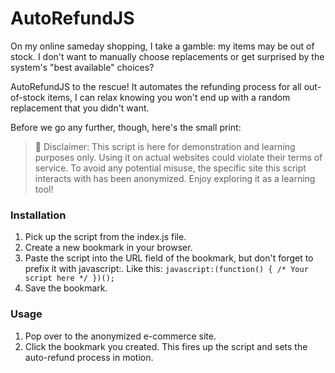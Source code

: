 # AutoRefundJS

On my online sameday shopping, I take a gamble: my items may be out of stock. I don't want to manually choose replacements or get surprised by the system's "best available" choices?

AutoRefundJS to the rescue! It automates the refunding process for all out-of-stock items, I can relax knowing you won't end up with a random replacement that you didn't want.

Before we go any further, though, here's the small print:

> 🚫 Disclaimer: This script is here for demonstration and learning purposes only. Using it on actual websites could violate their terms of service. To avoid any potential misuse, the specific site this script interacts with has been anonymized. Enjoy exploring it as a learning tool!

### Installation
1. Pick up the script from the index.js file.
1. Create a new bookmark in your browser.
1. Paste the script into the URL field of the bookmark, but don't forget to prefix it with javascript:. Like this: `javascript:(function() { /* Your script here */ })();`
1. Save the bookmark.

### Usage
1. Pop over to the anonymized e-commerce site.
1. Click the bookmark you created. This fires up the script and sets the auto-refund process in motion.





